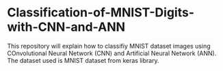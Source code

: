 # Classification-of-MNIST-Digits-with-CNN-and-ANN
This repository will explain how to classifiy MNIST dataset images using COnvolutional Neural Network (CNN) and Artificial Neural Network (ANN).
The dataset used is MNIST dataset from keras library.
